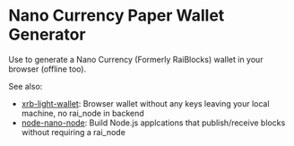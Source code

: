 # Nano Currency Paper Wallet Generator

Use to generate a Nano Currency (Formerly RaiBlocks) wallet in your browser (offline too).

See also:

* [xrb-light-wallet](https://github.com/numtel/xrb-light-wallet): Browser wallet without any keys leaving your local machine, no rai_node in backend
* [node-nano-node](https://github.com/numtel/node-nano-node): Build Node.js applcations that publish/receive blocks without requiring a rai_node
